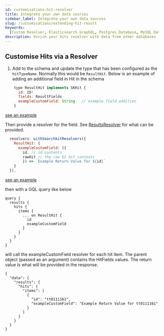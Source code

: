 ```yaml
---
id: customisations-hit-resolver
title: Integrate your own data sources
sidebar_label: Integrate your own data sources
slug: /customisations/extending-hit-result
keywords:
  [Custom Resolver, Elasticsearch GraphQL, Postgres Database, MySQL Database]
description: Enrich your hits resolver with data from other databases
---
```


## Customise Hits via a Resolver

1. Add to the schema and update the type that has been configured as the `hitTypeName`. Normally this would be `ResultHit`. Below is an example of adding an additional field in Hit in the schema

```javascript
    type ResultHit implements SKHit {
      id: ID!
      fields: ResultFields
      exampleCustomField: String   // example field addition
    }
```

[see an example](https://github.com/searchkit/searchkit/blob/next/examples/next/pages/api/graphql.js#L79)

Then provide a resolver for the field. See [ResultsResolver](https://github.com/beepsoft/searchkit/blob/next/packages/searchkit-schema/src/resolvers/HitsResolver.ts#L44) for what can be provided.

```javascript
  resolvers: withSearchkitResolvers({
    ResultHit: {
      exampleCustomField: ({
        id, // id contents
        rawHit // the raw ES hit contents
        }) => `Example Return Value for ${id}`
    }
  }),
```

[see an example](https://github.com/searchkit/searchkit/blob/next/examples/next/pages/api/graphql.js#L96)

then with a GQL query like below

```gql
query {
  results {
    hits {
      items {
        ... on ResultHit {
          id
          exampleCustomField
        }
      }
    }
  }
}
```

will call the exampleCustomField resolver for each hit item. The parent object (passed as an argument) contains the HitFields values. The return value is what will be provided in the response.

```
{
  "data": {
    "results": {
      "hits": {
        "items": [
          {
            "id": "tt0111161",
            "exampleCustomField": "Example Return Value for tt0111161"
          }
        ]
      }
    }
  }
}
```
